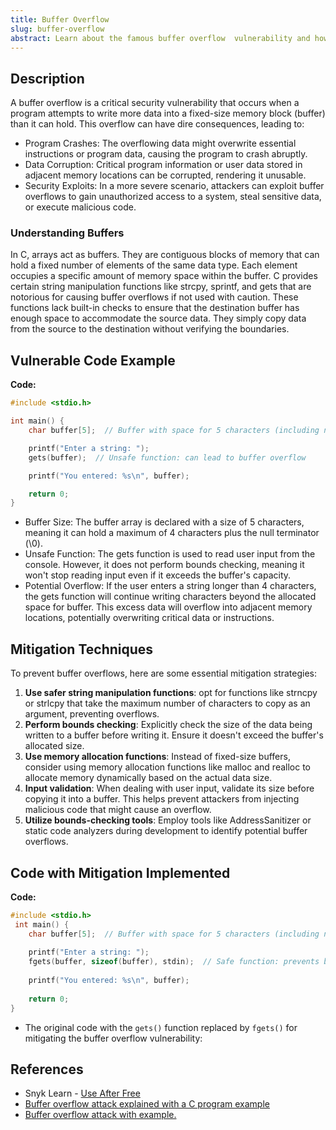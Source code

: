 ```yaml
---
title: Buffer Overflow
slug: buffer-overflow
abstract: Learn about the famous buffer overflow  vulnerability and how to prevent them.
---
```


## Description
A buffer overflow is a critical security vulnerability that occurs when a program attempts to write more data into a fixed-size memory block (buffer) than it can hold. This overflow can have dire consequences, leading to:
* Program Crashes: The overflowing data might overwrite essential instructions or program data, causing the program to crash abruptly.
* Data Corruption: Critical program information or user data stored in adjacent memory locations can be corrupted, rendering it unusable.
* Security Exploits: In a more severe scenario, attackers can exploit buffer overflows to gain unauthorized access to a system, steal sensitive data, or execute malicious code.
### Understanding Buffers
In C, arrays act as buffers. They are contiguous blocks of memory that can hold a fixed number of elements of the same data type. Each element occupies a specific amount of memory space within the buffer.
C provides certain string manipulation functions like strcpy, sprintf, and gets that are notorious for causing buffer overflows if not used with caution. These functions lack built-in checks to ensure that the destination buffer has enough space to accommodate the source data. They simply copy data from the source to the destination without verifying the boundaries.


## Vulnerable Code Example
**Code:**
```C
#include <stdio.h>

int main() {
    char buffer[5];  // Buffer with space for 5 characters (including null terminator)

    printf("Enter a string: ");
    gets(buffer);  // Unsafe function: can lead to buffer overflow

    printf("You entered: %s\n", buffer);

    return 0;
}
```
- Buffer Size: The buffer array is declared with a size of 5 characters, meaning it can hold a maximum of 4 characters plus the null terminator (\0).
- Unsafe Function: The gets function is used to read user input from the console. However, it does not perform bounds checking, meaning it won't stop reading input even if it exceeds the buffer's capacity.
- Potential Overflow: If the user enters a string longer than 4 characters, the gets function will continue writing characters beyond the allocated space for buffer. This excess data will overflow into adjacent memory locations, potentially overwriting critical data or instructions.



## Mitigation Techniques
To prevent buffer overflows, here are some essential mitigation strategies:
1. **Use safer string manipulation functions**: opt for functions like strncpy or strlcpy that take the maximum number of characters to copy as an argument, preventing overflows.
2. **Perform bounds checking**: Explicitly check the size of the data being written to a buffer before writing it. Ensure it doesn't exceed the buffer's allocated size.
3. **Use memory allocation functions**: Instead of fixed-size buffers, consider using memory allocation functions like malloc and realloc to allocate memory dynamically based on the actual data size.
4. **Input validation**: When dealing with user input, validate its size before copying it into a buffer. This helps prevent attackers from injecting malicious code that might cause an overflow.
5. **Utilize bounds-checking tools**: Employ tools like AddressSanitizer or static code analyzers during development to identify potential buffer overflows.


## Code with Mitigation Implemented
**Code:**
```C
#include <stdio.h>
 int main() {
	char buffer[5];  // Buffer with space for 5 characters (including null terminator)
 
	printf("Enter a string: ");
	fgets(buffer, sizeof(buffer), stdin);  // Safe function: prevents buffer overflow
 
	printf("You entered: %s\n", buffer);
 
	return 0;
}
```
- The original code with the `gets()` function replaced by `fgets()` for mitigating the buffer overflow vulnerability:


## References
- Snyk Learn - [Use After Free](https://learn.snyk.io/lesson/use-after-free/)
- [Buffer overflow attack explained with a C program example](https://www.thegeekstuff.com/2013/06/buffer-overflow/)
- [Buffer overflow attack with example. ](https://www.geeksforgeeks.org/buffer-overflow-attack-with-example/)